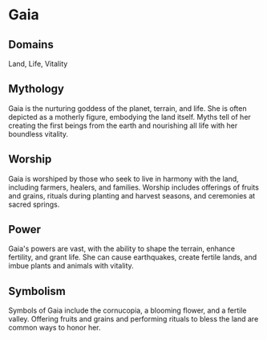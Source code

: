 # Gaia
## Domains 
Land, Life, Vitality
## Mythology
Gaia is the nurturing goddess of the planet, terrain, and life. She is often depicted as a motherly figure, embodying the land itself. Myths tell of her creating the first beings from the earth and nourishing all life with her boundless vitality.
## Worship 
Gaia is worshiped by those who seek to live in harmony with the land, including farmers, healers, and families. Worship includes offerings of fruits and grains, rituals during planting and harvest seasons, and ceremonies at sacred springs.
## Power
Gaia's powers are vast, with the ability to shape the terrain, enhance fertility, and grant life. She can cause earthquakes, create fertile lands, and imbue plants and animals with vitality.
## Symbolism 
Symbols of Gaia include the cornucopia, a blooming flower, and a fertile valley. Offering fruits and grains and performing rituals to bless the land are common ways to honor her.
